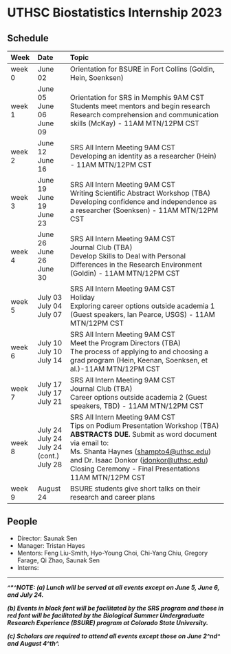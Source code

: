 # UTHSC Biostatistics Internship 2023

## Schedule

| Week           | Date           | Topic                               |
| :------------- | :------------- | :---------------------------------- |
|week 0 |  June 02   | Orientation for BSURE in Fort Collins (Goldin, Hein, Soenksen)          |
|week 1 | June 05 <br> June 06 <br> June 09  | Orientation for SRS in Memphis 9AM CST<br> Students meet mentors and begin research <br> Research comprehension and communication skills (McKay) - 11AM MTN/12PM CST  |
|week 2 | June 12 <br> June 16 | SRS All Intern Meeting 9AM CST <br> Developing an identity as a researcher (Hein) - 11AM MTN/12PM CST|
|week 3 | June 19 <br> June 19 <br> June 23 | SRS All Intern Meeting 9AM CST <br> Writing Scientific Abstract Workshop (TBA) <br> Developing confidence and independence as a researcher (Soenksen) - 11AM MTN/12PM CST|
|week 4 | June 26 <br> June 26 <br> June 30 | SRS All Intern Meeting 9AM CST <br> Journal Club (TBA) <br> Develop Skills to Deal with Personal Differences in the Research Environment (Goldin) - 11AM MTN/12PM CST|
|week 5 | July 03 <br> July 04 <br> July 07 | SRS All Intern Meeting 9AM CST <br> Holiday <br> Exploring career options outside academia 1 (Guest speakers, Ian Pearce, USGS) - 11AM MTN/12PM CST |
|week 6 | July 10 <br> July 10 <br> July 14 | SRS All Intern Meeting 9AM CST <br> Meet the Program Directors (TBA) <br> The process of applying to and choosing a grad program (Hein, Keenan, Soenksen, et al.)-11AM MTN/12PM CST |
|week 7 | July 17 <br> July 17 <br> July 21 | SRS All Intern Meeting 9AM CST <br> Journal Club (TBA) <br> Career options outside academia 2 (Guest speakers, TBD) - 11AM MTN/12PM CST |
|week 8 | July 24 <br> July 24 <br> July 24 <br> (cont.) <br> July 28 | SRS All Intern Meeting 9AM CST <br> Tips on Podium Presentation Workshop (TBA) <br>  **ABSTRACTS DUE.** Submit as word document via email to:<br> Ms. Shanta Haynes (<shampto4@uthsc.edu>) and Dr. Isaac Donkor (<idonkor@uthsc.edu>) <br> Closing Ceremony - Final Presentations   11AM MTN/12PM CST |
|week 9 | August 24 |  BSURE students give short talks on their research and career plans  |


## People
- Director: Saunak Sen
- Manager: Tristan Hayes
- Mentors: Feng Liu-Smith, Hyo-Young Choi, Chi-Yang Chiu, Gregory Farage, Qi Zhao, Saunak Sen
- Interns:

---

***^\*^NOTE: (a) Lunch will be served at all events except on June 5,
June 6, and July 24.***

***(b) Events in black font will be facilitated by the SRS program and
those in red font will be facilitated by the*** ***Biological Summer
Undergraduate Research Experience (BSURE) program at Colorado State
University.***

***(c) Scholars are required to attend all events except those on June
2^nd^ and August 4^th^.***
